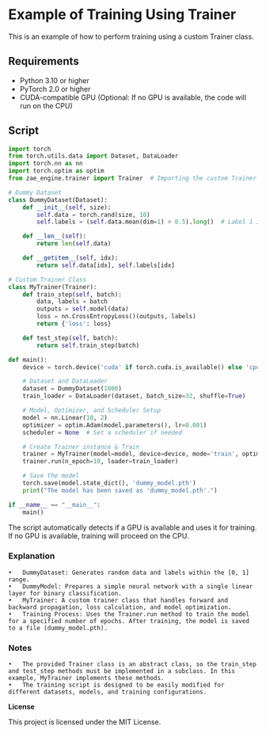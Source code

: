 # Example of Training Using Trainer

This is an example of how to perform training using a custom Trainer class.

## Requirements

- Python 3.10 or higher
- PyTorch 2.0 or higher
- CUDA-compatible GPU (Optional: If no GPU is available, the code will run on the CPU)

## Script

```python
import torch
from torch.utils.data import Dataset, DataLoader
import torch.nn as nn
import torch.optim as optim
from zae_engine.trainer import Trainer  # Importing the custom Trainer class

# Dummy Dataset
class DummyDataset(Dataset):
    def __init__(self, size):
        self.data = torch.rand(size, 10)
        self.labels = (self.data.mean(dim=1) > 0.5).long()  # Label 1 if mean > 0.5, else 0

    def __len__(self):
        return len(self.data)

    def __getitem__(self, idx):
        return self.data[idx], self.labels[idx]

# Custom Trainer Class
class MyTrainer(Trainer):
    def train_step(self, batch):
        data, labels = batch
        outputs = self.model(data)
        loss = nn.CrossEntropyLoss()(outputs, labels)
        return {'loss': loss}

    def test_step(self, batch):
        return self.train_step(batch)

def main():
    device = torch.device('cuda' if torch.cuda.is_available() else 'cpu')

    # Dataset and DataLoader
    dataset = DummyDataset(1000)
    train_loader = DataLoader(dataset, batch_size=32, shuffle=True)

    # Model, Optimizer, and Scheduler Setup
    model = nn.Linear(10, 2)
    optimizer = optim.Adam(model.parameters(), lr=0.001)
    scheduler = None  # Set a scheduler if needed

    # Create Trainer instance & Train
    trainer = MyTrainer(model=model, device=device, mode='train', optimizer=optimizer, scheduler=scheduler)
    trainer.run(n_epoch=10, loader=train_loader)

    # Save the model
    torch.save(model.state_dict(), 'dummy_model.pth')
    print("The model has been saved as 'dummy_model.pth'.")

if __name__ == "__main__":
    main()
```
The script automatically detects if a GPU is available and uses it for training. If no GPU is available, training will proceed on the CPU.

### Explanation

	•	DummyDataset: Generates random data and labels within the [0, 1] range.
	•	DummyModel: Prepares a simple neural network with a single linear layer for binary classification.
	•	MyTrainer: A custom trainer class that handles forward and backward propagation, loss calculation, and model optimization.
	•	Training Process: Uses the Trainer.run method to train the model for a specified number of epochs. After training, the model is saved to a file (dummy_model.pth).

### Notes

	•	The provided Trainer class is an abstract class, so the train_step and test_step methods must be implemented in a subclass. In this example, MyTrainer implements these methods.
	•	The training script is designed to be easily modified for different datasets, models, and training configurations.

**License**

This project is licensed under the MIT License.